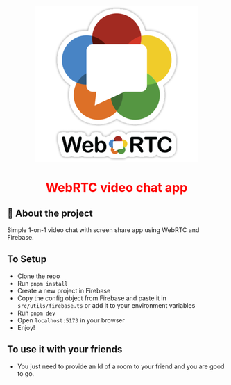 <p align="center">
  <img src="src/assets/web.png" alt="webRTC" />
</p>

<h1 style="color:red; text-align: center">WebRTC video chat app</h1>

## 📝 About the project
Simple 1-on-1 video chat with screen share app using WebRTC and Firebase.

## To Setup
- Clone the repo
- Run `pnpm install`
- Create a new project in Firebase
- Copy the config object from Firebase and paste it in `src/utils/firebase.ts` or add it to your environment variables
- Run `pnpm dev`
- Open `localhost:5173` in your browser
- Enjoy!


## To use it with your friends 
- You just need to provide an Id of a room to your friend and you are good to go.